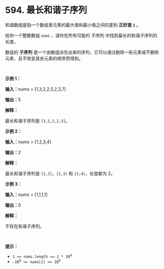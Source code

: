 # 594. 最长和谐子序列 

<p>和谐数组是指一个数组里元素的最大值和最小值之间的差别 <strong>正好是 <code>1</code></strong> 。</p>

<p>给你一个整数数组 <code>nums</code> ，请你在所有可能的 <span data-keyword="subsequence-array">子序列</span> 中找到最长的和谐子序列的长度。</p>

<p>数组的 <strong>子序列</strong> 是一个由数组派生出来的序列，它可以通过删除一些元素或不删除元素、且不改变其余元素的顺序而得到。</p>

<p>&nbsp;</p>

<p><strong class="example">示例 1：</strong></p>

<div class="example-block">
<p><strong>输入：</strong><span class="example-io">nums = [1,3,2,2,5,2,3,7]</span></p>

<p><span class="example-io"><b>输出：</b>5</span></p>

<p><strong>解释：</strong></p>

<p>最长和谐子序列是&nbsp;<code>[3,2,2,2,3]</code>。</p>
</div>

<p><strong class="example">示例 2：</strong></p>

<div class="example-block">
<p><span class="example-io"><b>输入：</b>nums = [1,2,3,4]</span></p>

<p><span class="example-io"><b>输出：</b>2</span></p>

<p><strong>解释：</strong></p>

<p>最长和谐子序列是&nbsp;<code>[1,2]</code>，<code>[2,3]</code>&nbsp;和&nbsp;<code>[3,4]</code>，长度都为 2。</p>
</div>

<p><strong class="example">示例 3：</strong></p>

<div class="example-block">
<p><strong>输入：</strong><span class="example-io">nums = [1,1,1,1]</span></p>

<p><span class="example-io"><b>输出：</b>0</span></p>

<p><strong>解释：</strong></p>

<p>不存在和谐子序列。</p>
</div>

<p>&nbsp;</p>

<p><strong>提示：</strong></p>

<ul>
	<li><code>1 &lt;= nums.length &lt;= 2 * 10<sup>4</sup></code></li>
	<li><code>-10<sup>9</sup> &lt;= nums[i] &lt;= 10<sup>9</sup></code></li>
</ul>
